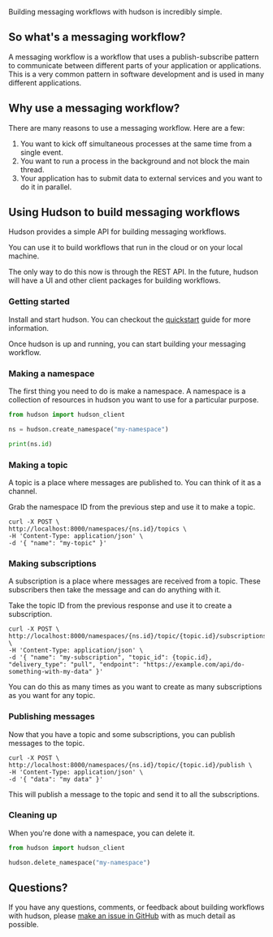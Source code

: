 Building messaging workflows with hudson is incredibly simple.

## So what's a messaging workflow?

A messaging workflow is a workflow that uses a publish-subscribe pattern to communicate between different parts of your application or applications. This is a very common pattern in software development and is used in many different applications.

## Why use a messaging workflow?

There are many reasons to use a messaging workflow. Here are a few:

1. You want to kick off simultaneous processes at the same time from a single event.
1. You want to run a process in the background and not block the main thread.
1. Your application has to submit data to external services and you want to do it in parallel.

## Using Hudson to build messaging workflows

Hudson provides a simple API for building messaging workflows.

You can use it to build workflows that run in the cloud or on your local machine.

The only way to do this now is through the REST API. In the future, hudson will have a UI and other client packages for building workflows.

### Getting started

Install and start hudson. You can checkout the [quickstart](./quickstart.md) guide for more information.

Once hudson is up and running, you can start building your messaging workflow.

### Making a namespace

The first thing you need to do is make a namespace. A namespace is a collection of resources in hudson you want to use for a particular purpose.

```python
from hudson import hudson_client

ns = hudson.create_namespace("my-namespace")

print(ns.id)
```

### Making a topic

A topic is a place where messages are published to. You can think of it as a channel.

Grab the namespace ID from the previous step and use it to make a topic.

```shell
curl -X POST \
http://localhost:8000/namespaces/{ns.id}/topics \
-H 'Content-Type: application/json' \
-d '{ "name": "my-topic" }'
```



### Making subscriptions

A subscription is a place where messages are received from a topic. These subscribers then take the message and can do anything with it.

Take the topic ID from the previous response and use it to create a subscription.

```shell
curl -X POST \
http://localhost:8000/namespaces/{ns.id}/topic/{topic.id}/subscriptions \
-H 'Content-Type: application/json' \
-d '{ "name": "my-subscription", "topic_id": {topic.id}, "delivery_type": "pull", "endpoint": "https://example.com/api/do-something-with-my-data" }'
```

You can do this as many times as you want to create as many subscriptions as you want for any topic.

### Publishing messages

Now that you have a topic and some subscriptions, you can publish messages to the topic.

```shell
curl -X POST \
http://localhost:8000/namespaces/{ns.id}/topic/{topic.id}/publish \
-H 'Content-Type: application/json' \
-d '{ "data": "my data" }'
```

This will publish a message to the topic and send it to all the subscriptions.

### Cleaning up

When you're done with a namespace, you can delete it.

```python
from hudson import hudson_client

hudson.delete_namespace("my-namespace")
```

## Questions?

If you have any questions, comments, or feedback about building workflows with hudson, please [make an issue in GitHub](https://github.com/anthonycorletti/hudson/issues/new/choose) with as much detail as possible.
